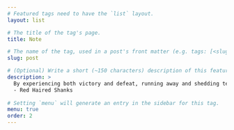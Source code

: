 ```yaml
---
# Featured tags need to have the `list` layout.
layout: list

# The title of the tag's page.
title: Note

# The name of the tag, used in a post's front matter (e.g. tags: [<slug>]).
slug: post

# (Optional) Write a short (~150 characters) description of this featured tag.
description: >
  By experiencing both victory and defeat, running away and shedding tears, a man will become a man. It's okay to cry, but you have to move on.
  - Red Haired Shanks
  
# Setting `menu` will generate an entry in the sidebar for this tag.
menu: true
order: 2
---
```

